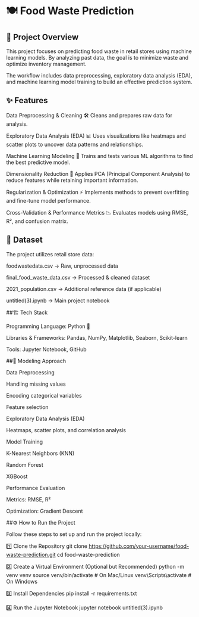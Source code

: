 # **🍽️ Food Waste Prediction**















##  📌 Project Overview

This project focuses on predicting food waste in retail stores using machine learning models. By analyzing past data, the goal is to minimize waste and optimize inventory management.

The workflow includes data preprocessing, exploratory data analysis (EDA), and machine learning model training to build an effective prediction system.

##  ✨ Features

Data Preprocessing & Cleaning 🛠️
Cleans and prepares raw data for analysis.

Exploratory Data Analysis (EDA) 📊
Uses visualizations like heatmaps and scatter plots to uncover data patterns and relationships.

Machine Learning Modeling 🤖
Trains and tests various ML algorithms to find the best predictive model.

Dimensionality Reduction 🔻
Applies PCA (Principal Component Analysis) to reduce features while retaining important information.

Regularization & Optimization ⚡
Implements methods to prevent overfitting and fine-tune model performance.

Cross-Validation & Performance Metrics 📉
Evaluates models using RMSE, R², and confusion matrix.

##  📂 Dataset

The project utilizes retail store data:

foodwastedata.csv → Raw, unprocessed data

final_food_waste_data.csv → Processed & cleaned dataset

2021_population.csv → Additional reference data (if applicable)

untitled(3).ipynb → Main project notebook

##🏗️ Tech Stack

Programming Language: Python 🐍

Libraries & Frameworks: Pandas, NumPy, Matplotlib, Seaborn, Scikit-learn

Tools: Jupyter Notebook, GitHub

##🧩 Modeling Approach

Data Preprocessing

Handling missing values

Encoding categorical variables

Feature selection

Exploratory Data Analysis (EDA)

Heatmaps, scatter plots, and correlation analysis

Model Training

K-Nearest Neighbors (KNN)

Random Forest

XGBoost

Performance Evaluation

Metrics: RMSE, R²

Optimization: Gradient Descent

##⚙️ How to Run the Project

Follow these steps to set up and run the project locally:

1️⃣ Clone the Repository
git clone https://github.com/your-username/food-waste-prediction.git
cd food-waste-prediction

2️⃣ Create a Virtual Environment (Optional but Recommended)
python -m venv venv
source venv/bin/activate   # On Mac/Linux
venv\Scripts\activate      # On Windows

3️⃣ Install Dependencies
pip install -r requirements.txt

4️⃣ Run the Jupyter Notebook
jupyter notebook untitled(3).ipynb
